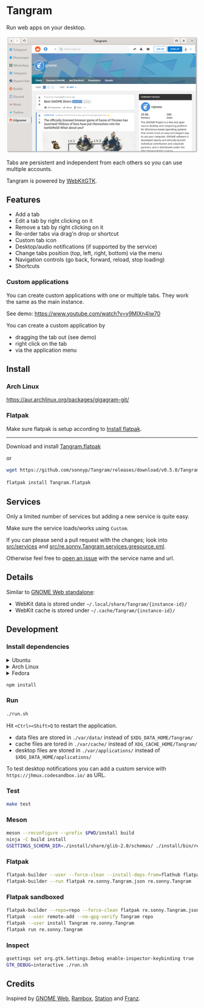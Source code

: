 # Tangram

Run web apps on your desktop.

![screenshot](screenshot.png)

Tabs are persistent and independent from each others so you can use multiple accounts.

Tangram is powered by [WebKitGTK](https://webkitgtk.org/).

## Features

- Add a tab
- Edit a tab by right clicking on it
- Remove a tab by right clicking on it
- Re-order tabs via drag'n drop or shortcut
- Custom tab icon
- Desktop/audio notifications (if supported by the service)
- Change tabs position (top, left, right, bottom) via the menu
- Navigation controls (go back, forward, reload, stop loading)
- Shortcuts

### Custom applications

You can create custom applications with one or multiple tabs. They work the same as the main instance.

See demo: https://www.youtube.com/watch?v=y9MIXn4Iw70

You can create a custom application by

- dragging the tab out (see demo)
- right click on the tab
- via the application menu

## Install

### Arch Linux

https://aur.archlinux.org/packages/gigagram-git/

### Flatpak

Make sure flatpak is setup according to [Install flatpak](https://flatpak.org/setup/).

---

Download and install
[Tangram.flatpak](https://github.com/sonnyp/Tangram/releases/download/v0.5.0/Tangram.flatpak)

or

```sh
wget https://github.com/sonnyp/Tangram/releases/download/v0.5.0/Tangram.flatpak

flatpak install Tangram.flatpak
```

## Services

Only a limited number of services but adding a new service is quite easy.

Make sure the service loads/works using `Custom`.

If you can please send a pull request with the changes; look into [src/services](src/services) and [src/re.sonny.Tangram.services.gresource.xml](src/re.sonny.Tangram.services.gresource.xml).

Otherwise feel free to [open an issue](https://github.com/sonnyp/Tangram/issues/new) with the service name and url.

## Details

Similar to [GNOME Web standalone](https://fedoramagazine.org/standalone-web-applications-gnome-web/):

- WebKit data is stored under `~/.local/share/Tangram/{instance-id}/`
- WebKit cache is stored under `~/.cache/Tangram/{instance-id}/`

## Development

### Install dependencies

<details>
 <summary>Ubuntu</summary>
 <code>
 sudo apt install npm libglib2.0-dev-bin flatpak-builder
 </code>
</details>

<details>
 <summary>Arch Linux</summary>
 <code>
 sudo pacman -S npm glib2 flatpak-builder
 </code>
</details>

<details>
  <summary>Fedora</summary>
  <code>
  sudo dnf install npm glib2-devel flatpak-builder
  </code>
</details>

```sh
npm install
```

### Run

```sh
./run.sh
```

Hit `<Ctrl><Shift>Q` to restart the application.

- data files are stored in `./var/data/` instead of `$XDG_DATA_HOME/Tangram/`
- cache files are tored in `./var/cache/` instead of `XDG_CACHE_HOME/Tangram/`
- desktop files are stored in `./var/applications/` instead of `$XDG_DATA_HOME/applications/`

To test desktop notifications you can add a custom service with `https://jhmux.codesandbox.io/` as URL.

### Test

```sh
make test
```

### Meson

```sh
meson --reconfigure --prefix $PWD/install build
ninja -C build install
GSETTINGS_SCHEMA_DIR=./install/share/glib-2.0/schemas/ ./install/bin/re.sonny.Tangram
```

### Flatpak

```sh
flatpak-builder --user --force-clean --install-deps-from=flathub flatpak re.sonny.Tangram.json
flatpak-builder --run flatpak re.sonny.Tangram.json re.sonny.Tangram
```

### Flatpak sandboxed

```sh
flatpak-builder --repo=repo --force-clean flatpak re.sonny.Tangram.json
flatpak --user remote-add --no-gpg-verify Tangram repo
flatpak --user install Tangram re.sonny.Tangram
flatpak run re.sonny.Tangram
```

### Inspect

```sh
gsettings set org.gtk.Settings.Debug enable-inspector-keybinding true
GTK_DEBUG=interactive ./run.sh
```

## Credits

Inspired by [GNOME Web](https://wiki.gnome.org/Apps/Web), [Rambox](https://rambox.pro/#home), [Station](https://getstation.com/) and [Franz](https://meetfranz.com/).
